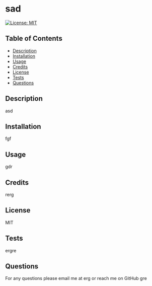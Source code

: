 # sad
[![License: MIT](https://img.shields.io/badge/License-MIT-yellow.svg)](https://opensource.org/licenses/MIT)
## Table of Contents
- [Description](#description)
- [Installation](#installation)
- [Usage](#usage)
- [Credits](#credits)
- [License](#license)
- [Tests](#tests)
- [Questions](#questions)  
## Description
asd
## Installation
fgf
## Usage
gdr
## Credits
rerg
## License
MIT
## Tests
ergre
## Questions
For any questions please email me at erg
or reach me on GitHub gre
